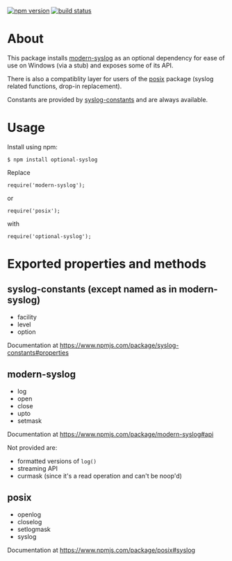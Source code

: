 [![npm version](https://img.shields.io/npm/v/optional-syslog.svg?logo=npm)](https://www.npmjs.com/package/optional-syslog)
[![build status](https://github.com/csimi/optional-syslog/workflows/build/badge.svg)](https://github.com/csimi/optional-syslog/actions)

# About

This package installs [modern-syslog](https://www.npmjs.com/package/modern-syslog) as an optional dependency for ease of use on Windows (via a stub) and exposes some of its API.

There is also a compatiblity layer for users of the [posix](https://www.npmjs.com/package/posix) package (syslog related functions, drop-in replacement).

Constants are provided by [syslog-constants](https://www.npmjs.com/package/syslog-constants) and are always available.

# Usage

Install using npm:

```
$ npm install optional-syslog
```

Replace
```
require('modern-syslog');
```
or
```
require('posix');
```

with
```
require('optional-syslog');
```

# Exported properties and methods

## syslog-constants (except named as in modern-syslog)

* facility
* level
* option

Documentation at https://www.npmjs.com/package/syslog-constants#properties

## modern-syslog

* log
* open
* close
* upto
* setmask

Documentation at https://www.npmjs.com/package/modern-syslog#api

Not provided are:
* formatted versions of `log()`
* streaming API
* curmask (since it's a read operation and can't be noop'd)

## posix

* openlog
* closelog
* setlogmask
* syslog

Documentation at https://www.npmjs.com/package/posix#syslog
